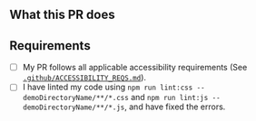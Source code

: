 ## What this PR does

## Requirements

* [ ] My PR follows all applicable accessibility requirements (See [`.github/ACCESSIBILITY_REQS.md`](https://github.com/MicrosoftEdge/Demos/blob/master/.github/ACCESSIBILITY_REQS.md)).
* [ ] I have linted my code using `npm run lint:css -- demoDirectoryName/**/*.css` and `npm run lint:js -- demoDirectoryName/**/*.js`, and have fixed the errors.